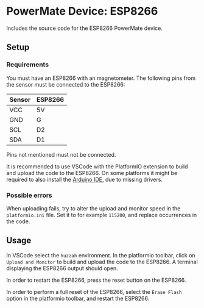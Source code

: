 # PowerMate Device: ESP8266

Includes the source code for the ESP8266 PowerMate device.

## Setup

### Requirements

You must have an ESP8266 with an magnetometer.
The following pins from the sensor must be connected to the ESP8266:

| Sensor | ESP8266 |
|--------|---------|
| VCC    | 5V      |
| GND    | G       |
| SCL    | D2      |
| SDA    | D1      |

Pins not mentioned must not be connected.

It is recommended to use VSCode with the PlatformIO extension to build and upload the code to the ESP8266.
On some platforms it might be required to also install the [Arduino IDE](https://www.arduino.cc/en/software), due to missing drivers.

### Possible errors

When uploading fails, try to alter the upload and monitor speed in the `platformio.ini` file.
Set it to for example `115200`, and replace occurrences in the code.

## Usage

In VSCode select the `huzzah` environment.
In the platformio toolbar, click on `Upload and Monitor` to build and upload the code to the ESP8266.
A terminal displaying the ESP8266 output should open.

In order to restart the ESP8266, press the reset button on the ESP8266.

In order to perform a full reset of the ESP8266, select the `Erase Flash` option in the platformio toolbar, and restart the ESP8266.
